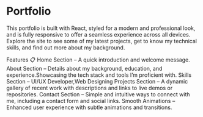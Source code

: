 # Portfolio

This portfolio is built with React, styled for a modern and professional look, and is fully responsive to offer a seamless experience across all devices. Explore the site to see some of my latest projects, get to know my technical skills, and find out more about my background.

Features 📋
Home Section – A quick introduction and welcome message.
About Section – Details about my background, education, and experience.Showcasing the tech stack and tools I’m proficient with.
Skills Section – UI/UX Developer,Web Designing
Projects Section – A dynamic gallery of recent work with descriptions and links to live demos or repositories.
Contact Section – Simple and intuitive ways to connect with me, including a contact form and social links.
Smooth Animations – Enhanced user experience with subtle animations and transitions.
